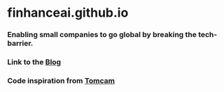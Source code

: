 # finhanceai.github.io

### Enabling small companies to go global by breaking the tech-barrier.

### Link to the [Blog](/blog/Blog.md)

### Code inspiration from [Tomcam](https://tomcam.github.io/least-github-pages/markdown-links.html)
